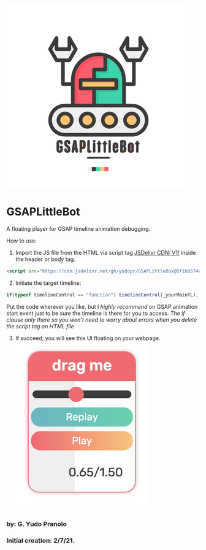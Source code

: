 ![Robot](https://github.com/yudopr/GSAPLittleBot/blob/main/img/robot-new.png?raw=true)

# GSAPLittleBot

A floating player for GSAP timeline animation debugging.

How to use:
1. Import the JS file from the HTML via script tag [JSDelivr CDN: V1!](https://cdn.jsdelivr.net/gh/yudopr/GSAPLittleBox@5f1b9574c83c8bbcf7a2558d0ae312547d3a797b/gsapDebug.js) inside the header or body tag.

```HTML
<script src="https://cdn.jsdelivr.net/gh/yudopr/GSAPLittleBox@5f1b9574c83c8bbcf7a2558d0ae312547d3a797b/gsapDebug.js" type="text/javascript"></script>
```

2. Initiate the target timeline:

```javascript
if(typeof timelineControl == "function") timelineControl(_yourMainTL);
```

Put the code wherever you like, but I _highly recommend_ on GSAP animation start event just to be sure the timeline is there for you to access.
_The if clause only there so you won't need to worry about errors when you delete the script tag on HTML file_

3. If succeed, you will see this UI floating on your webpage.<br>
![Image of GSAPLittleBot](https://github.com/yudopr/GSAPLittleBot/blob/main/img/GSAPLittleBot.png?raw=true)


### by: G. Yudo Pranolo
### Initial creation: 2/7/21.

